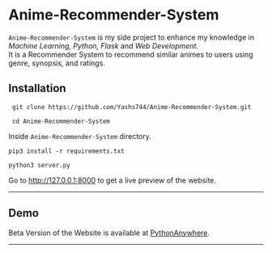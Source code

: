 # Anime-Recommender-System
`Anime-Recommender-System` is my side project to enhance my knowledge in <i>Machine Learning, Python, Flask</i> and <i>Web Development</i>. <br>
It is a Recommender System to recommend similar animes to users using genre, synopsis, and ratings.

## Installation

```shell
 git clone https://github.com/Yashs744/Anime-Recommender-System.git
 
 cd Anime-Recommender-System
```

Inside `Anime-Recommender-System` directory.
```shell
pip3 install -r requirements.txt

python3 server.py
```

Go to http://127.0.0.1:8000 to get a live preview of the website.

---

## Demo


Beta Version of the Website is available at [PythonAnywhere](http://animerecommendation.pythonanywhere.com/).

---
